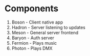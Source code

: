 # Components

1. Boson - Client native app
2. Hadron - Server listening to updates
3. Meson - General server frontend
4. Baryon - Auth server
5. Fermion - Plays music
6. Photon - Plays DMX
